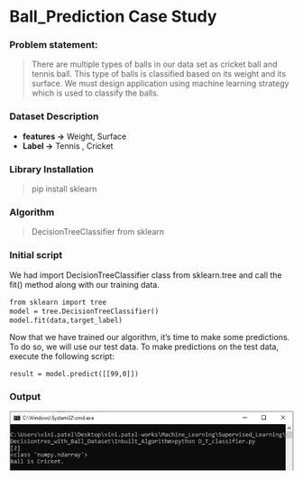 # Ball_Prediction Case Study

### Problem statement:

> There are multiple types of balls in our data set as cricket ball and tennis ball. This type of balls is classified based on its weight and its surface. We must design application using machine learning strategy which is used to classify the balls.

### Dataset Description

- **features ->** Weight, Surface
- **Label ->** Tennis , Cricket

### Library Installation

> pip install sklearn

### Algorithm

> DecisionTreeClassifier from sklearn

### Initial script

We had import DecisionTreeClassifier class from sklearn.tree and call the fit() method along with our training data.

```
from sklearn import tree
model = tree.DecisionTreeClassifier()
model.fit(data,target_label)
```

Now that we have trained our algorithm, it’s time to make some predictions. To do so, we will use our test data. To make predictions on the test data, execute the following script:

```
result = model.predict([[99,0]])
```

### Output

![](Output.PNG)


